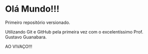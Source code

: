 # Olá Mundo!!!
 Primeiro repositório versionado.

 Utilizando Git e GitHub pela primeira vez com o excelentíssimo Prof. Gustavo Guanabara.

 AO VIVAÇO!!!